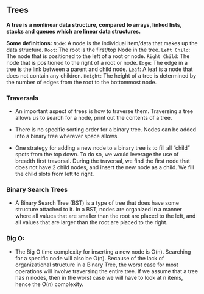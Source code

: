 ## Trees

**A tree is a nonlinear data structure, compared to arrays, linked lists, stacks and queues which are linear data structures.**

**Some definitions:**
`Node`: A node is the individual item/data that makes up the data structure.
`Root`: The root is the first/top Node in the tree.
`Left Child`: The node that is positioned to the left of a root or node.
`Right Child`: The node that is positioned to the right of a root or node.
`Edge`: The edge in a tree is the link between a parent and child node.
`Leaf`: A leaf is a node that does not contain any children.
`Height`: The height of a tree is determined by the number of edges from the root to the bottommost node.

### Traversals
- An important aspect of trees is how to traverse them. Traversing a tree allows us to search for a node, print out the contents of a tree.

- There is no specific sorting order for a binary tree. Nodes can be added into a binary tree wherever space allows.

- One strategy for adding a new node to a binary tree is to fill all “child” spots from the top down. To do so, we would leverage the use of breadth first traversal. During the traversal, we find the first node that does not have 2 child nodes, and insert the new node as a child. We fill the child slots from left to right.

### Binary Search Trees
- A Binary Search Tree (BST) is a type of tree that does have some structure attached to it. In a BST, nodes are organized in a manner where all values that are smaller than the root are placed to the left, and all values that are larger than the root are placed to the right.

### Big O:
- The Big O time complexity for inserting a new node is O(n). Searching for a specific node will also be O(n). Because of the lack of organizational structure in a Binary Tree, the worst case for most operations will involve traversing the entire tree. If we assume that a tree has n nodes, then in the worst case we will have to look at n items, hence the O(n) complexity.

